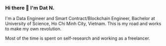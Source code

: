 ### Hi there 👋 I'm Dat N.
I'm a Data Engineer and Smart Contract/Blockchain Engineer, Bachelor at University of Science, Ho Chi Minh City, Vietnam.
This is my road and works to make my own revolution.

Most of the time is spent on self-research and working as a freelancer.

